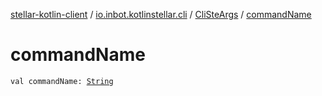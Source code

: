 [stellar-kotlin-client](../../index.md) / [io.inbot.kotlinstellar.cli](../index.md) / [CliSteArgs](index.md) / [commandName](./command-name.md)

# commandName

`val commandName: `[`String`](https://kotlinlang.org/api/latest/jvm/stdlib/kotlin/-string/index.html)